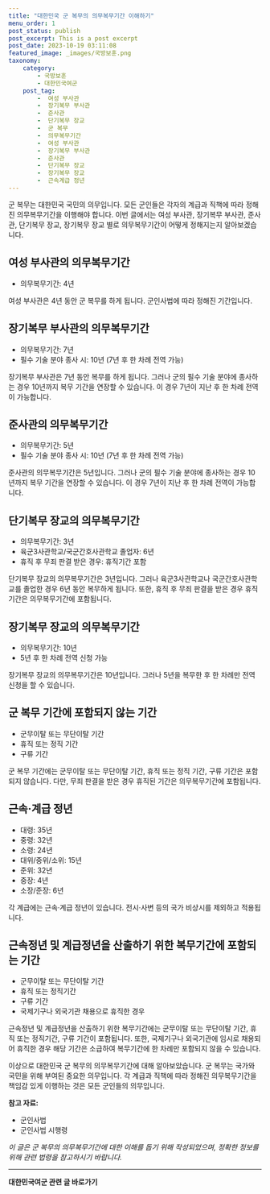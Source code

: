 ```yaml
---
title: "대한민국 군 복무의 의무복무기간 이해하기"
menu_order: 1
post_status: publish
post_excerpt: This is a post excerpt
post_date: 2023-10-19 03:11:08
featured_image: _images/국방보훈.png
taxonomy:
    category:
        - 국방보훈
        - 대한민국여군
    post_tag:
        -  여성 부사관
        -  장기복무 부사관
        -  준사관
        -  단기복무 장교
        -  군 복무
        -  의무복무기간
        -  여성 부사관
        -  장기복무 부사관
        -  준사관
        -  단기복무 장교
        -  장기복무 장교
        -  근속계급 정년
---
```




군 복무는 대한민국 국민의 의무입니다. 모든 군인들은 각자의 계급과 직책에 따라 정해진 의무복무기간을 이행해야 합니다. 이번 글에서는 여성 부사관, 장기복무 부사관, 준사관, 단기복무 장교, 장기복무 장교 별로 의무복무기간이 어떻게 정해지는지 알아보겠습니다.

## 여성 부사관의 의무복무기간
- 의무복무기간: 4년

여성 부사관은 4년 동안 군 복무를 하게 됩니다. 군인사법에 따라 정해진 기간입니다.

## 장기복무 부사관의 의무복무기간
- 의무복무기간: 7년
- 필수 기술 분야 종사 시: 10년 (7년 후 한 차례 전역 가능)

장기복무 부사관은 7년 동안 복무를 하게 됩니다. 그러나 군의 필수 기술 분야에 종사하는 경우 10년까지 복무 기간을 연장할 수 있습니다. 이 경우 7년이 지난 후 한 차례 전역이 가능합니다.

## 준사관의 의무복무기간
- 의무복무기간: 5년
- 필수 기술 분야 종사 시: 10년 (7년 후 한 차례 전역 가능)

준사관의 의무복무기간은 5년입니다. 그러나 군의 필수 기술 분야에 종사하는 경우 10년까지 복무 기간을 연장할 수 있습니다. 이 경우 7년이 지난 후 한 차례 전역이 가능합니다.

## 단기복무 장교의 의무복무기간
- 의무복무기간: 3년
- 육군3사관학교/국군간호사관학교 졸업자: 6년
- 휴직 후 무죄 판결 받은 경우: 휴직기간 포함

단기복무 장교의 의무복무기간은 3년입니다. 그러나 육군3사관학교나 국군간호사관학교를 졸업한 경우 6년 동안 복무하게 됩니다. 또한, 휴직 후 무죄 판결을 받은 경우 휴직 기간은 의무복무기간에 포함됩니다.

## 장기복무 장교의 의무복무기간
- 의무복무기간: 10년
- 5년 후 한 차례 전역 신청 가능

장기복무 장교의 의무복무기간은 10년입니다. 그러나 5년을 복무한 후 한 차례만 전역 신청을 할 수 있습니다.

## 군 복무 기간에 포함되지 않는 기간
- 군무이탈 또는 무단이탈 기간
- 휴직 또는 정직 기간
- 구류 기간

군 복무 기간에는 군무이탈 또는 무단이탈 기간, 휴직 또는 정직 기간, 구류 기간은 포함되지 않습니다. 다만, 무죄 판결을 받은 경우 휴직된 기간은 의무복무기간에 포함됩니다.

## 근속·계급 정년
- 대령: 35년
- 중령: 32년
- 소령: 24년
- 대위/중위/소위: 15년
- 준위: 32년
- 중장: 4년
- 소장/준장: 6년

각 계급에는 근속·계급 정년이 있습니다. 전시·사변 등의 국가 비상시를 제외하고 적용됩니다.

## 근속정년 및 계급정년을 산출하기 위한 복무기간에 포함되는 기간
- 군무이탈 또는 무단이탈 기간
- 휴직 또는 정직기간
- 구류 기간
- 국제기구나 외국기관 채용으로 휴직한 경우

근속정년 및 계급정년을 산출하기 위한 복무기간에는 군무이탈 또는 무단이탈 기간, 휴직 또는 정직기간, 구류 기간이 포함됩니다. 또한, 국제기구나 외국기관에 임시로 채용되어 휴직한 경우 해당 기간은 소급하여 복무기간에 한 차례만 포함되지 않을 수 있습니다.

이상으로 대한민국 군 복무의 의무복무기간에 대해 알아보았습니다. 군 복무는 국가와 국민을 위해 부여된 중요한 의무입니다. 각 계급과 직책에 따라 정해진 의무복무기간을 책임감 있게 이행하는 것은 모든 군인들의 의무입니다.

**참고 자료:**
- 군인사법
- 군인사법 시행령

*이 글은 군 복무의 의무복무기간에 대한 이해를 돕기 위해 작성되었으며, 정확한 정보를 위해 관련 법령을 참고하시기 바랍니다.*



<!-- wp:separator -->
<hr class="wp-block-separator has-alpha-channel-opacity"/>
<!-- /wp:separator -->

<!-- wp:group {"backgroundColor":"base","layout":{"type":"constrained"}} -->
<div class="wp-block-group has-base-background-color has-background"><!-- wp:paragraph {"align":"center","fontSize":"large"} -->
<p class="has-text-align-center has-large-font-size"><strong>대한민국여군 관련 글 바로가기</strong></p>
<!-- /wp:paragraph -->


<!-- wp:latest-posts
{"categories":[{"id":7224,"count":19,"description":"","link":"https://uknowlaw.com/category/%eb%8c%80%ed%95%9c%eb%af%bc%ea%b5%ad%ec%97%ac%ea%b5%b0/","name":"대한민국여군","slug":"대한민국여군","taxonomy":"category","parent":0,"meta":[],"_links":{"self":[{"href":"https://uknowlaw.com/wp-json/wp/v2/categories/7224"}],"collection":[{"href":"https://uknowlaw.com/wp-json/wp/v2/categories"}],"about":[{"href":"https://uknowlaw.com/wp-json/wp/v2/taxonomies/category"}],"wp:post_type":[{"href":"https://uknowlaw.com/wp-json/wp/v2/posts?categories=7224"}],"curies":[{"name":"wp","href":"https://api.w.org/{rel}","templated":true}]}}],"postsToShow":100,"excerptLength":28,"postLayout":"grid","columns":2,"featuredImageAlign":"left","featuredImageSizeSlug":"large","fontSize":"medium"} /--></div>
<!-- /wp:group -->